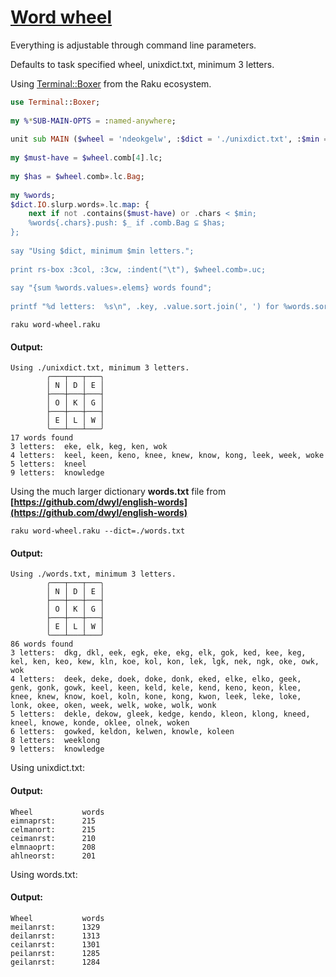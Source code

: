 [1]: https://rosettacode.org/wiki/Word_wheel

# [Word wheel][1]

Everything is adjustable through command line parameters.



Defaults to task specified wheel, unixdict.txt, minimum 3 letters.



Using [Terminal::Boxer](https://modules.raku.org/search/?q=Terminal%3A%3ABoxer) from the Raku ecosystem.

```raku
use Terminal::Boxer;
 
my %*SUB-MAIN-OPTS = :named-anywhere;
 
unit sub MAIN ($wheel = 'ndeokgelw', :$dict = './unixdict.txt', :$min = 3);
 
my $must-have = $wheel.comb[4].lc;
 
my $has = $wheel.comb».lc.Bag;
 
my %words;
$dict.IO.slurp.words».lc.map: {
    next if not .contains($must-have) or .chars < $min;
    %words{.chars}.push: $_ if .comb.Bag ⊆ $has;
};
 
say "Using $dict, minimum $min letters.";
 
print rs-box :3col, :3cw, :indent("\t"), $wheel.comb».uc;
 
say "{sum %words.values».elems} words found";
 
printf "%d letters:  %s\n", .key, .value.sort.join(', ') for %words.sort;
```
```text
raku word-wheel.raku
```

#### Output:
```
Using ./unixdict.txt, minimum 3 letters.
        ╭───┬───┬───╮
        │ N │ D │ E │
        ├───┼───┼───┤
        │ O │ K │ G │
        ├───┼───┼───┤
        │ E │ L │ W │
        ╰───┴───┴───╯
17 words found
3 letters:  eke, elk, keg, ken, wok
4 letters:  keel, keen, keno, knee, knew, know, kong, leek, week, woke
5 letters:  kneel
9 letters:  knowledge
```


Using the much larger dictionary **words.txt** file from **[https://github.com/dwyl/english-words](https://github.com/dwyl/english-words)**

```text
raku word-wheel.raku --dict=./words.txt
```

#### Output:
```
Using ./words.txt, minimum 3 letters.
        ╭───┬───┬───╮
        │ N │ D │ E │
        ├───┼───┼───┤
        │ O │ K │ G │
        ├───┼───┼───┤
        │ E │ L │ W │
        ╰───┴───┴───╯
86 words found
3 letters:  dkg, dkl, eek, egk, eke, ekg, elk, gok, ked, kee, keg, kel, ken, keo, kew, kln, koe, kol, kon, lek, lgk, nek, ngk, oke, owk, wok
4 letters:  deek, deke, doek, doke, donk, eked, elke, elko, geek, genk, gonk, gowk, keel, keen, keld, kele, kend, keno, keon, klee, knee, knew, know, koel, koln, kone, kong, kwon, leek, leke, loke, lonk, okee, oken, week, welk, woke, wolk, wonk
5 letters:  dekle, dekow, gleek, kedge, kendo, kleon, klong, kneed, kneel, knowe, konde, oklee, olnek, woken
6 letters:  gowked, keldon, kelwen, knowle, koleen
8 letters:  weeklong
9 letters:  knowledge
```


Using unixdict.txt:


#### Output:
```
Wheel           words
eimnaprst:      215
celmanort:      215
ceimanrst:      210
elmnaoprt:      208
ahlneorst:      201
```


Using words.txt:


#### Output:
```
Wheel           words
meilanrst:      1329
deilanrst:      1313
ceilanrst:      1301
peilanrst:      1285
geilanrst:      1284
```
